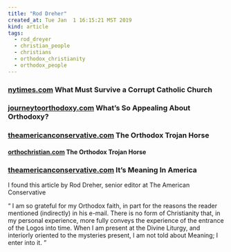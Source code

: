 ```yaml
---
title: "Rod Dreher"
created_at: Tue Jan  1 16:15:21 MST 2019
kind: article
tags:
  - rod_dreyer
  - christian_people
  - christians
  - orthodox_christianity
  - orthodox_people
---
```


<h3>
  <a href="https://www.nytimes.com/2018/08/15/opinion/catholic-church-sex-abuse-pennsylvania.html" target="_blank">nytimes.com</a>
  What Must Survive a Corrupt Catholic Church 
</h3>

<h3>
  <a href="https://journeytoorthodoxy.com/2011/03/whats-so-appealing-about-orthodoxy/" target="_blank">journeytoorthodoxy.com</a>
  What’s So Appealing About Orthodoxy?
</h3>

<h3>
  <a href="https://www.theamericanconservative.com/dreher/the-orthodox-trojan-horse/" target="_blank">theamericanconservative.com</a>
  The Orthodox Trojan Horse
</h3>

<h4>
  <a href="http://orthochristian.com/75197.html" target="_blank">orthochristian.com</a>
  The Orthodox Trojan Horse
</h4>

<h3>
  <a href="https://www.theamericanconservative.com/dreher/meaning-in-america/" target="_blank">theamericanconservative.com</a>
  It’s Meaning In America
</h3>

I found this article by Rod Dreher, senior editor at The American Conservative

<q>
I am so grateful for my Orthodox faith, in part for the reasons the reader mentioned (indirectly) in his e-mail. There is no form of Christianity that, in my personal experience, more fully conveys the experience of the entrance of the Logos into time. When I am present at the Divine Liturgy, and interiorly oriented to the mysteries present, I am not told about Meaning; I enter into it.
</q>

<!--
html boilerplate fragments
<a href="" target="_blank"></a>
<a name=""></a>
<img src="" width="400px">
<ul>
  <li></li>
  <li><a href="" target="_blank"></a></li>
</ul>
<pre>
</pre>
<p style="margin-bottom: 2em;"></p>
<hr style="border: 0; height: 3px; background: #333; background-image: linear-gradient(to right, #ccc, #333, #ccc);">
<pre><code>
</code></pre>
<math xmlns='http://www.w3.org/1998/Math/MathML' display='block'>
</math>
:-->
